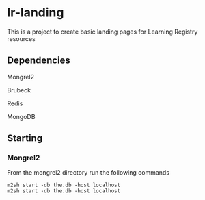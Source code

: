 # lr-landing

This is a project to create basic landing pages for Learning Registry resources

## Dependencies

Mongrel2

Brubeck

Redis

MongoDB

## Starting

### Mongrel2

 From the mongrel2 directory run the following commands

    m2sh start -db the.db -host localhost
    m2sh start -db the.db -host localhost